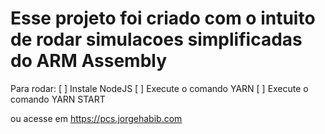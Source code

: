 # Esse projeto foi criado com o intuito de rodar simulacoes simplificadas do ARM Assembly

Para rodar:
[ ] Instale NodeJS
[ ] Execute o comando YARN
[ ] Execute o comando YARN START

ou acesse em
https://pcs.jorgehabib.com